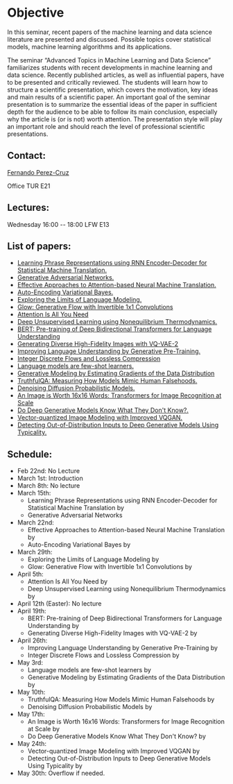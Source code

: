 # Objective

In this seminar, recent papers of the machine learning and data science literature are presented and discussed. Possible topics cover statistical models, machine learning algorithms and its applications.

The seminar “Advanced Topics in Machine Learning and Data Science” familiarizes students with recent developments in machine learning and data science. Recently published articles, as well as influential papers, have to be presented and critically reviewed. The students will learn how to structure a scientific presentation, which covers the motivation, key ideas and main results of a scientific paper. An important goal of the seminar presentation is to summarize the essential ideas of the paper in sufficient depth for the audience to be able to follow its main conclusion, especially why the article is (or is not) worth attention. The presentation style will play an important role and should reach the level of professional scientific presentations.

## Contact:

[Fernando Perez-Cruz](mailto:fernando.perezcruz@sdsc.ethz.ch)

Office TUR E21

## Lectures:

Wednesday 16:00 -- 18:00     LFW  E13

## List of papers:

*   [Learning Phrase Representations using RNN Encoder-Decoder for Statistical Machine Translation.](https://arxiv.org/abs/1406.1078)
*   [Generative Adversarial Networks.](https://arxiv.org/abs/1406.2661)
*   [Effective Approaches to Attention-based Neural Machine Translation.](https://arxiv.org/abs/1508.04025)
*   [Auto-Encoding Variational Bayes.](https://arxiv.org/abs/1312.6114)
*   [Exploring the Limits of Language Modeling.](https://arxiv.org/abs/1602.02410)
*   [Glow: Generative Flow with Invertible 1x1 Convolutions]()
*   [Attention Is All You Need](https://arxiv.org/abs/1706.03762)
*   [Deep Unsupervised Learning using Nonequilibrium Thermodynamics.](https://arxiv.org/abs/1503.03585)
*   [BERT: Pre-training of Deep Bidirectional Transformers for Language Understanding](https://arxiv.org/abs/1810.04805)
*   [Generating Diverse High-Fidelity Images with VQ-VAE-2](https://arxiv.org/abs/1906.00446)
*   [Improving Language Understanding by Generative Pre-Training.](https://s3-us-west-2.amazonaws.com/openai-assets/research-covers/language-unsupervised/language_understanding_paper.pdf)
*   [Integer Discrete Flows and Lossless Compression](https://arxiv.org/abs/1905.07376)
*   [Language models are few-shot learners.](https://arxiv.org/abs/2005.14165)
*   [Generative Modeling by Estimating Gradients of the Data Distribution](https://arxiv.org/abs/1907.05600)
*   [TruthfulQA: Measuring How Models Mimic Human Falsehoods.](https://aclanthology.org/2022.acl-long.229/)
*   [Denoising Diffusion Probabilistic Models.](https://arxiv.org/abs/2006.11239)
*   [An Image is Worth 16x16 Words: Transformers for Image Recognition at Scale](https://arxiv.org/abs/2010.11929)
*   [Do Deep Generative Models Know What They Don't Know?.](https://arxiv.org/abs/1810.09136)
*   [Vector-quantized Image Modeling with Improved VQGAN.](https://arxiv.org/abs/2110.04627)
*   [Detecting Out-of-Distribution Inputs to Deep Generative Models Using Typicality.](https://arxiv.org/abs/1906.02994)

## Schedule:

- Feb 22nd: No Lecture
- March 1st: Introduction
- March 8th: No lecture
- March 15th:
  - Learning Phrase Representations using RNN Encoder-Decoder for Statistical Machine Translation by 
  - Generative Adversarial Networks 
- March 22nd:
  - Effective Approaches to Attention-based Neural Machine Translation by 
  - Auto-Encoding Variational Bayes by 
- March 29th: 
  - Exploring the Limits of Language Modeling by 
  - Glow: Generative Flow with Invertible 1x1 Convolutions by
- April 5th: 
  -  Attention Is All You Need by 
  -  Deep Unsupervised Learning using Nonequilibrium Thermodynamics by 
- April 12th (Easter): No lecture
- April 19th:
  -  BERT: Pre-training of Deep Bidirectional Transformers for Language Understanding by 
  -  Generating Diverse High-Fidelity Images with VQ-VAE-2 by 
- April 26th:
  -  Improving Language Understanding by Generative Pre-Training by
  -  Integer Discrete Flows and Lossless Compression by 
- May 3rd:
  -  Language models are few-shot learners by 
  -  Generative Modeling by Estimating Gradients of the Data Distribution by 
- May 10th:
  -  TruthfulQA: Measuring How Models Mimic Human Falsehoods by 
  -  Denoising Diffusion Probabilistic Models by 
- May 17th:
  -  An Image is Worth 16x16 Words: Transformers for Image Recognition at Scale by
  -  Do Deep Generative Models Know What They Don't Know? by 
- May 24th:
  -  Vector-quantized Image Modeling with Improved VQGAN by 
  -  Detecting Out-of-Distribution Inputs to Deep Generative Models Using Typicality by 
- May 30th: Overflow if needed.

